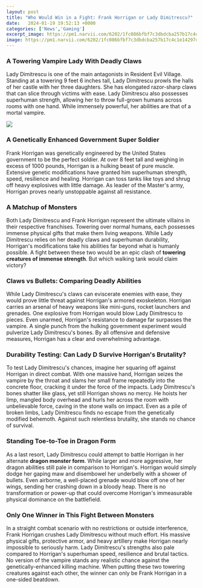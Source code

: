 ```yaml
---
layout: post
title: "Who Would Win in a Fight: Frank Horrigan or Lady Dimitrescu?"
date:   2024-01-19 19:52:13 +0000
categories: ['News','Gaming']
excerpt_image: https://pm1.narvii.com/6202/1fc086bfbf7c3dbdcba257b17c4c1e14297c906e_hq.jpg
image: https://pm1.narvii.com/6202/1fc086bfbf7c3dbdcba257b17c4c1e14297c906e_hq.jpg
---
```


### **A Towering Vampire Lady With Deadly Claws**
Lady Dimitrescu is one of the main antagonists in Resident Evil Village. Standing at a towering 9 feet 6 inches tall, Lady Dimitrescu prowls the halls of her castle with her three daughters. She has elongated razor-sharp claws that can slice through victims with ease. Lady Dimitrescu also possesses superhuman strength, allowing her to throw full-grown humans across rooms with one hand. While immensely powerful, her abilities are that of a mortal vampire.

![](https://pm1.narvii.com/6202/1fc086bfbf7c3dbdcba257b17c4c1e14297c906e_hq.jpg)
### **A Genetically Enhanced Government Super Soldier** 
Frank Horrigan was genetically engineered by the United States government to be the perfect soldier. At over 8 feet tall and weighing in excess of 1000 pounds, Horrigan is a hulking beast of pure muscle. Extensive genetic modifications have granted him superhuman strength, speed, resilience and healing. Horrigan can toss tanks like toys and shrug off heavy explosives with little damage. As leader of the Master's army, Horrigan proves nearly unstoppable against all resistance. 
### **A Matchup of Monsters**
Both Lady Dimitrescu and Frank Horrigan represent the ultimate villains in their respective franchises. Towering over normal humans, each possesses immense physical gifts that make them living weapons. While Lady Dimitrescu relies on her deadly claws and superhuman durability, Horrigan's modifications take his abilities far beyond what is humanly possible. A fight between these two would be an epic clash of **towering creatures of immense strength**. But which walking tank would claim victory?
### **Claws vs Bullets: Comparing Deadly Abilities**  
While Lady Dimitrescu's claws can eviscerate enemies with ease, they would prove little threat against Horrigan's armored exoskeleton. Horrigan carries an arsenal of heavy weapons like mini-guns, rocket launchers and grenades. One explosive from Horrigan would blow Lady Dimitrescu to pieces. Even unarmed, Horrigan's resistance to damage far surpasses the vampire. A single punch from the hulking government experiment would pulverize Lady Dimitrescu's bones. By all offensive and defensive measures, Horrigan has a clear and overwhelming advantage.
### **Durability Testing: Can Lady D Survive Horrigan's Brutality?**
To test Lady Dimitrescu's chances, imagine her squaring off against Horrigan in direct combat. With one massive hand, Horrigan seizes the vampire by the throat and slams her small frame repeatedly into the concrete floor, cracking it under the force of the impacts. Lady Dimitrescu's bones shatter like glass, yet still Horrigan shows no mercy. He hoists her limp, mangled body overhead and hurls her across the room with unbelievable force, caving in the stone walls on impact. Even as a pile of broken limbs, Lady Dimitrescu finds no escape from the genetically modified behemoth. Against such relentless brutality, she stands no chance of survival.
### **Standing Toe-to-Toe in Dragon Form**  
As a last resort, Lady Dimitrescu could attempt to battle Horrigan in her alternate **dragon monster form**. While larger and more aggressive, her dragon abilities still pale in comparison to Horrigan's. Horrigan would simply dodge her gaping maw and disembowel her underbelly with a shower of bullets. Even airborne, a well-placed grenade would blow off one of her wings, sending her crashing down in a bloody heap. There is no transformation or power-up that could overcome Horrigan's immeasurable physical dominance on the battlefield. 
### **Only One Winner in This Fight Between Monsters**
In a straight combat scenario with no restrictions or outside interference, Frank Horrigan crushes Lady Dimitrescu without much effort. His massive physical gifts, protective armor, and heavy artillery make Horrigan nearly impossible to seriously harm. Lady Dimitrescu's strengths also pale compared to Horrigan's superhuman speed, resilience and brutal tactics. No version of the vampire stands any realistic chance against the genetically-enhanced killing machine. When putting these two towering creatures against each other, the winner can only be Frank Horrigan in a one-sided beatdown.